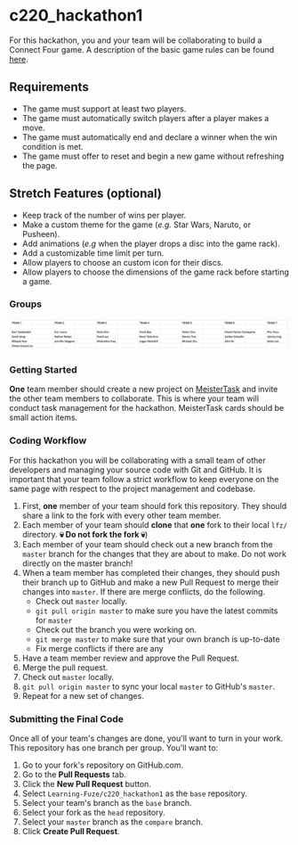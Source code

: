 # c220_hackathon1

For this hackathon, you and your team will be collaborating to build a Connect Four game. A description of the basic game rules can be found [here](https://en.wikipedia.org/wiki/Connect_Four#Gameplay).

## Requirements

- The game must support at least two players.
- The game must automatically switch players after a player makes a move.
- The game must automatically end and declare a winner when the win condition is met.
- The game must offer to reset and begin a new game without refreshing the page.

## Stretch Features (optional)

- Keep track of the number of wins per player.
- Make a custom theme for the game (_e.g._ Star Wars, Naruto, or Pusheen).
- Add animations (_e.g_ when the player drops a disc into the game rack).
- Add a customizable time limit per turn.
- Allow players to choose an custom icon for their discs.
- Allow players to choose the dimensions of the game rack before starting a game.

### Groups

<p align="middle">
  <img src="images/groups.png">
</p>

### Getting Started

**One** team member should create a new project on [MeisterTask](https://meistertask.com/app) and invite the other team members to collaborate. This is where your team will conduct task management for the hackathon. MeisterTask cards should be small action items.

### Coding Workflow

For this hackathon you will be collaborating with a small team of other developers and managing your source code with Git and GitHub. It is important that your team follow a strict workflow to keep everyone on the same page with respect to the project management and codebase.

1. First, **one** member of your team should fork this repository. They should share a link to the fork with every other team member.
2. Each member of your team should **clone** that **one** fork to their local `lfz/` directory. **💀 Do not fork the fork 💀**)
3. Each member of your team should check out a new branch from the `master` branch for the changes that they are about to make. Do not work directly on the master branch!
4. When a team member has completed their changes, they should push their branch up to GitHub and make a new Pull Request to merge their changes into `master`. If there are merge conflicts, do the following.
    - Check out `master` locally.
    - `git pull origin master` to make sure you have the latest commits for `master`
    - Check out the branch you were working on.
    - `git merge master` to make sure that your own branch is up-to-date
    - Fix merge conflicts if there are any
5. Have a team member review and approve the Pull Request.
6. Merge the pull request.
7. Check out `master` locally.
8. `git pull origin master` to sync your local `master` to GitHub's `master`.
9. Repeat for a new set of changes.

### Submitting the Final Code

Once all of your team's changes are done, you'll want to turn in your work. This repository has one branch per group. You'll want to:

1. Go to your fork's repository on GitHub.com.
1. Go to the **Pull Requests** tab.
1. Click the **New Pull Request** button.
1. Select `Learning-Fuze/c220_hackathon1` as the `base` repository.
1. Select your team's branch as the `base` branch.
1. Select your fork as the `head` repository.
1. Select your `master` branch as the `compare` branch.
1. Click **Create Pull Request**.
